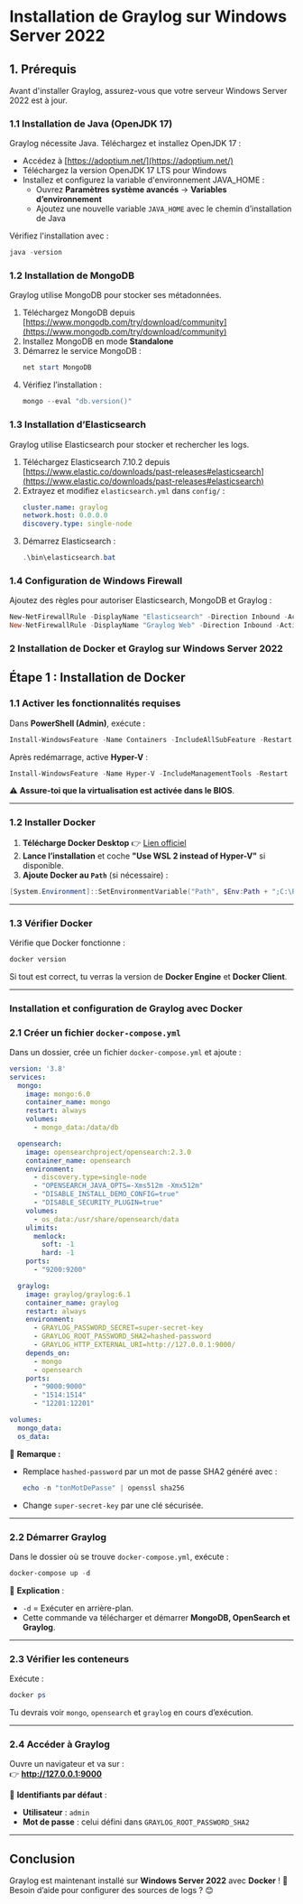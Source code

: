 # Installation de Graylog sur Windows Server 2022

## 1. Prérequis
Avant d'installer Graylog, assurez-vous que votre serveur Windows Server 2022 est à jour.

### 1.1 Installation de Java (OpenJDK 17)
Graylog nécessite Java. Téléchargez et installez OpenJDK 17 :
- Accédez à [https://adoptium.net/](https://adoptium.net/)
- Téléchargez la version OpenJDK 17 LTS pour Windows
- Installez et configurez la variable d'environnement JAVA_HOME :
  - Ouvrez **Paramètres système avancés** → **Variables d’environnement**
  - Ajoutez une nouvelle variable `JAVA_HOME` avec le chemin d’installation de Java

Vérifiez l'installation avec :
```powershell
java -version
```

### 1.2 Installation de MongoDB
Graylog utilise MongoDB pour stocker ses métadonnées.
1. Téléchargez MongoDB depuis [https://www.mongodb.com/try/download/community](https://www.mongodb.com/try/download/community)
2. Installez MongoDB en mode **Standalone**
3. Démarrez le service MongoDB :
   ```powershell
   net start MongoDB
   ```
4. Vérifiez l’installation :
   ```powershell
   mongo --eval "db.version()"
   ```

### 1.3 Installation d’Elasticsearch
Graylog utilise Elasticsearch pour stocker et rechercher les logs.
1. Téléchargez Elasticsearch 7.10.2 depuis [https://www.elastic.co/downloads/past-releases#elasticsearch](https://www.elastic.co/downloads/past-releases#elasticsearch)
2. Extrayez et modifiez `elasticsearch.yml` dans `config/` :
   ```yaml
   cluster.name: graylog
   network.host: 0.0.0.0
   discovery.type: single-node
   ```
3. Démarrez Elasticsearch :
   ```powershell
   .\bin\elasticsearch.bat
   ```

### 1.4 Configuration de Windows Firewall
Ajoutez des règles pour autoriser Elasticsearch, MongoDB et Graylog :
```powershell
New-NetFirewallRule -DisplayName "Elasticsearch" -Direction Inbound -Action Allow -Protocol TCP -LocalPort 9200
New-NetFirewallRule -DisplayName "Graylog Web" -Direction Inbound -Action Allow -Protocol TCP -LocalPort 9000
```

### 2 Installation de Docker et Graylog sur Windows Server 2022

##  Étape 1 : Installation de Docker

###  1.1 Activer les fonctionnalités requises  
Dans **PowerShell (Admin)**, exécute :

```powershell
Install-WindowsFeature -Name Containers -IncludeAllSubFeature -Restart
```

Après redémarrage, active **Hyper-V** :

```powershell
Install-WindowsFeature -Name Hyper-V -IncludeManagementTools -Restart
```

⚠ **Assure-toi que la virtualisation est activée dans le BIOS**.

---

###  1.2 Installer Docker  
1. **Télécharge Docker Desktop** 👉 [Lien officiel](https://desktop.docker.com/win/main/amd64/Docker%20Desktop%20Installer.exe)  
2. **Lance l’installation** et coche **"Use WSL 2 instead of Hyper-V"** si disponible.  
3. **Ajoute Docker au `Path`** (si nécessaire) :

```powershell
[System.Environment]::SetEnvironmentVariable("Path", $Env:Path + ";C:\Program Files\Docker\Docker", [System.EnvironmentVariableTarget]::Machine)
```

---

###  1.3 Vérifier Docker  
Vérifie que Docker fonctionne :

```powershell
docker version
```

Si tout est correct, tu verras la version de **Docker Engine** et **Docker Client**.

---

### Installation et configuration de Graylog avec Docker

###  2.1 Créer un fichier `docker-compose.yml`  
Dans un dossier, crée un fichier `docker-compose.yml` et ajoute :

```yaml
version: '3.8'
services:
  mongo:
    image: mongo:6.0
    container_name: mongo
    restart: always
    volumes:
      - mongo_data:/data/db

  opensearch:
    image: opensearchproject/opensearch:2.3.0
    container_name: opensearch
    environment:
      - discovery.type=single-node
      - "OPENSEARCH_JAVA_OPTS=-Xms512m -Xmx512m"
      - "DISABLE_INSTALL_DEMO_CONFIG=true"
      - "DISABLE_SECURITY_PLUGIN=true"
    volumes:
      - os_data:/usr/share/opensearch/data
    ulimits:
      memlock:
        soft: -1
        hard: -1
    ports:
      - "9200:9200"

  graylog:
    image: graylog/graylog:6.1
    container_name: graylog
    restart: always
    environment:
      - GRAYLOG_PASSWORD_SECRET=super-secret-key
      - GRAYLOG_ROOT_PASSWORD_SHA2=hashed-password
      - GRAYLOG_HTTP_EXTERNAL_URI=http://127.0.0.1:9000/
    depends_on:
      - mongo
      - opensearch
    ports:
      - "9000:9000"
      - "1514:1514"
      - "12201:12201"

volumes:
  mongo_data:
  os_data:
```

📌 **Remarque :**  
- Remplace `hashed-password` par un mot de passe SHA2 généré avec :  
  ```powershell
  echo -n "tonMotDePasse" | openssl sha256
  ```
- Change `super-secret-key` par une clé sécurisée.

---

###  2.2 Démarrer Graylog

Dans le dossier où se trouve `docker-compose.yml`, exécute :

```powershell
docker-compose up -d
```

📌 **Explication** :  
- `-d` = Exécuter en arrière-plan.  
- Cette commande va télécharger et démarrer **MongoDB, OpenSearch et Graylog**.

---

###  2.3 Vérifier les conteneurs  
Exécute :

```powershell
docker ps
```

Tu devrais voir `mongo`, `opensearch` et `graylog` en cours d’exécution.

---

###  2.4 Accéder à Graylog  
Ouvre un navigateur et va sur :  
👉 **http://127.0.0.1:9000**  

🔑 **Identifiants par défaut** :
- **Utilisateur** : `admin`
- **Mot de passe** : celui défini dans `GRAYLOG_ROOT_PASSWORD_SHA2`

---

##  Conclusion  
Graylog est maintenant installé sur **Windows Server 2022** avec **Docker** ! 🚀  
Besoin d’aide pour configurer des sources de logs ? 😊


```

